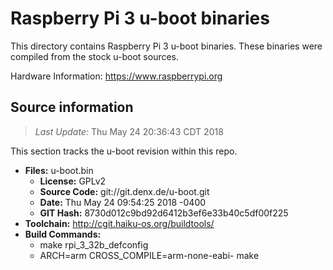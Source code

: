 Raspberry Pi 3 u-boot binaries
===================

This directory contains Raspberry Pi 3 u-boot binaries.
These binaries were compiled from the stock u-boot sources.

Hardware Information: <https://www.raspberrypi.org>

Source information
-------------
> *Last Update:* Thu May 24 20:36:43 CDT 2018

This section tracks the u-boot revision within this repo.

* **Files:**  u-boot.bin
  * **License:** GPLv2
  * **Source Code:** git://git.denx.de/u-boot.git
  * **Date:** Thu May 24 09:54:25 2018 -0400
  * **GIT Hash:** 8730d012c9bd92d6412b3ef6e33b40c5df00f225
* **Toolchain:** http://cgit.haiku-os.org/buildtools/
* **Build Commands:**
  * make rpi_3_32b_defconfig
  * ARCH=arm CROSS_COMPILE=arm-none-eabi- make
